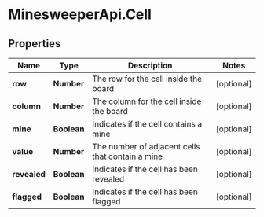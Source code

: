 # MinesweeperApi.Cell

## Properties
Name | Type | Description | Notes
------------ | ------------- | ------------- | -------------
**row** | **Number** | The row for the cell inside the board | [optional] 
**column** | **Number** | The column for the cell inside the board | [optional] 
**mine** | **Boolean** | Indicates if the cell contains a mine | [optional] 
**value** | **Number** | The number of adjacent cells that contain a mine | [optional] 
**revealed** | **Boolean** | Indicates if the cell has been revealed | [optional] 
**flagged** | **Boolean** | Indicates if the cell has been flagged | [optional] 


